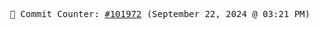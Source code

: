 <p align="center">
    <samp>
        📮 Commit Counter: <a href="https://github.com/Javascript-void0/Javascript-void0/commits/main">#101972</a> (September 22, 2024 @ 03:21 PM)
    </samp>
</p>